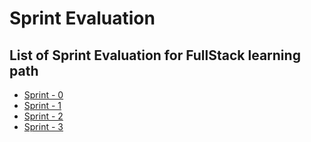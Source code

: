 # Sprint Evaluation


## List of Sprint Evaluation for FullStack learning path

- [Sprint - 0 ](./sprint0/README.md)
- [Sprint - 1 ](./sprint1/README.md)
- [Sprint - 2 ](./sprint2/README.md)
- [Sprint - 3 ](./sprint3/README.md)